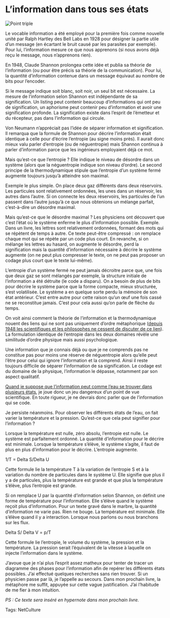 # L’information dans tous ses états



![Point triple](http://blog.tcrouzet.comhttps://tcrouzet.com/images_tc/2009/09/ptrible.jpg)

Le vocable information a été employé pour la première fois comme nouvelle unité par Ralph Hartley des Bell Labs en 1928 pour désigner la partie utile d’un message (en écartant le bruit causé par les parasites par exemple). Pour lui, l’information mesure ce que nous apprenons (si nous avons déjà reçu le message, nous n’apprenons rien).

En 1948, Claude Shannon prolongea cette idée et publia sa théorie de l’information (ou pour être précis sa théorie de la communication). Pour lui, la quantité d’information contenue dans un message équivaut au nombre de bits pour l’encoder.

Si le message indique soit blanc, soit noir, un seul bit est nécessaire. La mesure de l’information selon Shannon est indépendante de sa signification. Un listing peut contenir beaucoup d’informations qui ont peu de signification, un aphorisme peut contenir peu d’information et avoir une signification profonde. La signification existe dans l’esprit de l’émetteur et du récepteur, pas dans l’information qui circule.

Von Neumann n’appréciait pas l’idée de séparer information et signification. Il remarqua que la formule de Shannon pour décrire l’information était identique à celle pour d’écrire l’entropie (au signe moins près). Il aurait donc mieux valu parler d’entropie (ou de néguentropie) mais Shannon continua à parler d’information parce que les ingénieurs employaient déjà ce mot.

Mais qu’est-ce que l’entropie ? Elle indique le niveau de désordre dans un système (alors que la néguentropie indique son niveau d’ordre). Le second principe de la thermodynamique stipule que l’entropie d’un système fermé augmente toujours jusqu’à atteindre son maximal.

Exemple le plus simple. On place deux gaz différents dans deux réservoirs. Les particules sont relativement ordonnées, les unes dans un réservoir, les autres dans l’autre. Si on connecte les deux réservoirs, les particules de l’un passent dans l’autre jusqu’à ce que nous obtenions un mélange parfait, c’est-à-dire un désordre maximal.

Mais qu’est-ce que le désordre maximal ? Les physiciens ont découvert que c’est l’état où le système enferme le plus d’information possible. Exemple. Dans un livre, les lettres sont relativement ordonnées, formant des mots qui se répètent de temps à autre. Ce texte peut-être compressé : on remplace chaque mot qui se répète par un code plus court. En revanche, si on mélange les lettres au hasard, on augmente le désordre, perd la signification mais la quantité d’information nécessaire à décrire le système augmente (on ne peut plus compresser le texte, on ne peut pas proposer un codage plus court que le texte lui-même).

L’entropie d’un système fermé ne peut jamais décroitre parce que, une fois que deux gaz se sont mélangés par exemple, la structure initiale de l’information a été détruite (le code a disparu). On a besoin de plus de bits pour décrire le système parce que la forme compacte, mieux structurée, s’est volatilisée. Le système a en quelque sorte perdu la mémoire de son état antérieur. C’est entre autre pour cette raison qu’un œuf une fois cassé ne se reconstitue jamais. C’est pour cela aussi qu’on parle de flèche du temps.

On voit ainsi comment la théorie de l’information et la thermodynamique nouent des liens qui ne sont pas uniquement d’ordre métaphorique ([depuis 1948 les scientifiques et les philosophes ne cessent de discuter de ce lien](http://www.mpiwg-berlin.mpg.de/staff/segal/thesis/thesehtm/chap5/ch5btxt.htm)). La formulation identique de l’entropie dans les deux domaines révèle une similitude d’ordre physique mais aussi psychologique.

Une information que je connais déjà ou que je ne comprends pas ne constitue pas pour moins une réserve de néguentropie alors qu’elle peut l’être pour celui qui ignore l’information et la comprend. Ainsi il reste toujours difficile de séparer l’information de sa signification. Le codage est du domaine de la physique, l’information le dépasse, notamment par son aspect qualitatif.

[Quand je suppose que l’information peut comme l’eau se trouver dans plusieurs états](http://blog.tcrouzet.com/2009/09/10/le-flux-troisieme-etat-de-linformation/), je joue donc un jeu dangereux d’un point de vue scientifique. En toute rigueur, je ne devrais donc parler que de l’information qui se code.

Je persiste néanmoins. Pour observer les différents états de l’eau, on fait varier la température et la pression. Qu’est-ce que cela peut signifier pour l’information ?

Lorsque la température est nulle, zéro absolu, l’entropie est nulle. Le système est parfaitement ordonné. La quantité d’information pour le décrire est minimale. Lorsque la température s’élève, le système s’agite, il faut de plus en plus d’information pour le décrire. L’entropie augmente.

1/T = Delta S/Delta U

Cette formule lie la température T à la variation de l’entropie S et à la variation du nombre de particules dans le système U. Elle signifie que plus il y a de particules, plus la température est grande et que plus la température s’élève, plus l’entropie est grande.

Si on remplace U par la quantité d’information selon Shannon, on définit une forme de température pour l’information. Elle s’élève quand le système reçoit plus d’information. Pour un texte gravé dans le marbre, la quantité d’information ne varie pas. Rien ne bouge. La température est minimale. Elle s’élève quand il y a interaction. Lorsque nous parlons ou nous branchons sur les flux.

Delta S/ Delta V = p/T

Cette formule lie l’entropie, le volume du système, la pression et la température. La pression serait l’équivalent de la vitesse à laquelle on injecte l’information dans le système.

J’avoue que je n’ai plus l’esprit assez matheux pour tenter de tracer un diagramme des phases pour l’information afin de repérer les différents états possibles. J’ai effectué quelques recherches sans rien trouver. Si un physicien passe par là, je l’appelle au secours. Dans mon prochain livre, la métaphore me suffit, appuyée sur cette vague justification. J’ai l’habitude de me fier à mon intuition.

*PS : Ce texte sera inséré en hypernote dans mon prochain livre.*

Tags: NetCulture